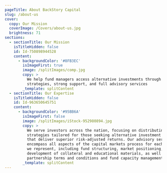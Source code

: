 ```yaml
---
pageTitle: About BackStory Capital
slug: /about-us
cover:
  copy: Our Mission
  coverImage: /Covers/about-us.jpg
  brightness: 71
sections:
  - sectionTitle: Our Mission
    isTitleHidden: false
    id: Id-750898944528
    content:
      - backgroundColor: '#8FB3EC'
        isImageFirst: true
        image: /splitImages/comp.jpg
        copy: >
          We help fund managers access alternative investments through tailored
          strategies, strong support, and full advisory services
        _template: splitContent
  - sectionTitle: Our Expertise
    isTitleHidden: false
    id: Id-963650645751
    content:
      - backgroundColor: '#95BB6A'
        isImageFirst: false
        image: /splitImages/iStock-952980894.jpg
        copy: >
          We serve investors across the nation, focusing on distributing
          strategies tailored for those seeking alternative investment solutions
          that deliver superior risk-adjusted returns. Our advisory services
          encompass all aspects of the capital markets process for each manager
          we represent, including fund structuring, market positioning, the
          development of collateral and educational materials, as well as
          partnership terms and conditions and fund capacity management.
        _template: splitContent
---
```


